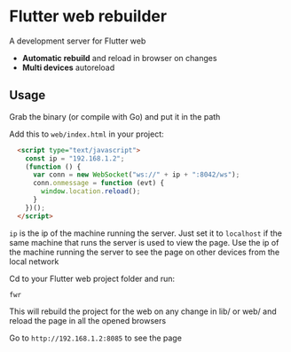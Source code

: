 # Flutter web rebuilder

A development server for Flutter web

- **Automatic rebuild** and reload in browser on changes
- **Multi devices** autoreload

## Usage

Grab the binary (or compile with Go) and put it in the path

Add this to `web/index.html` in your project:

```html
  <script type="text/javascript">
    const ip = "192.168.1.2";
    (function () {
      var conn = new WebSocket("ws://" + ip + ":8042/ws");
      conn.onmessage = function (evt) {
        window.location.reload();
      }
    })();
  </script>
```

`ip` is the ip of the machine running the server. Just set it to `localhost` if the same machine that runs the server is used to view the page. Use the ip of the machine running the server to see the page on other devices from the local network

Cd to your Flutter web project folder and run:

```
fwr
```

This will rebuild the project for the web on any change in lib/ or web/ and reload the page in all the opened browsers

Go to `http://192.168.1.2:8085` to see the page